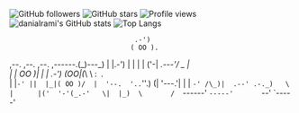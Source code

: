![GitHub followers](https://img.shields.io/github/followers/danialrami?label=Followers)
![GitHub stars](https://img.shields.io/github/stars/danialrami?label=Stars)
![Profile views](https://komarev.com/ghpvc/?username=danialrami&color=blue)
![danialrami's GitHub stats](https://github-readme-stats.vercel.app/api?username=danialrami&show_icons=true&theme=radical)
![Top Langs](https://github-readme-stats.vercel.app/api/top-langs/?username=danialrami&layout=compact&theme=radical)


                                   .-')    
                                  ( OO ).  
 ,--.     ,--. ,--.      ,------.(_)---\_) 
 |  |.-') |  | |  |   ('-| _.---'/    _ |  
 |  | OO )|  | | .-') (OO|(_\    \  :` `.  
 |  |`-' ||  |_|( OO )/  |  '--.  '..`''.) 
(|  '---.'|  | | `-' /\_)|  .--' .-._)   \ 
 |      |('  '-'(_.-'   \|  |_)  \       / 
 `------'  `-----'       `--'     `-----'  
